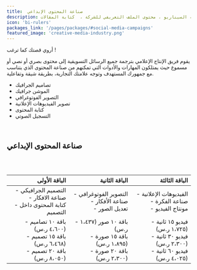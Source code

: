 ```yaml
---
title:  صناعة المحتوى الإبداعي
description: محتوى الوسائط الاجتماعية ، محتوى الموقع ، كتابة السيناريو ، محتوى الملف التعريفي للشركة ،  كتابة المقالات.
icon: 'bi-rulers'
packages_link: '/pages/packages/#social-media-campaigns'
featured_image: 'creative-media-industry.png'
---
```


أروي قصتك كما ترغب !

يقوم فريق الإنتاج الإعلامي بترجمة جميع الرسائل التسويقية إلى محتوى بصري أو نصي أو مسموع حيث يمتلكون المهارات والأدوات التي تمكنهم من صناعة المحتوى الذي يتناسب مع جمهورك المستهدف وتوجه علامتك التجارية، بطريقة شيقة وتفاعلية.

- تصاميم الجرافيك
- الموشن جرافيك
- التصوير الفوتوغرافي
- تصوير الفيديوهات الإعلانية
- كتابة المحتوى
- التسجيل الصوتي

<br>

## صناعة المحتوى الإبداعي

<br><br>

|                                      **الباقة الأولى**                                     |                                   **الباقة الثانية**                                  |                                      **الباقة الثالثة**                                      |
|------------------------------------------------------------------------------------------:|-------------------------------------------------------------------------------------:|--------------------------------------------------------------------------------------------:|
| - التصميم الجرافيكي <br>- صناعة الافكار<br>- كتابة المحتوى داخل التصميم                    | - التصوير الفوتوغرافي<br>- صناعة الأفكار<br>- تعديل الصور                             | - الفيديوهات الإعلانية<br>- صناعة الفكرة<br>- مونتاج الفيديو                                 |
| - باقة ١٠ تصاميم (٤،٦٠٠ ر.س)<br>- باقة ١٥ تصميم (٦،٤٦٨ ر.س)<br>- باقة ٢٠ تصميم (٨،٠٥٠ ر.س) | - باقة ١٠ صور (١،٤٣٧ ر.س)<br>- باقة ١٥ صورة (١،٨٩٥ ر.س)<br>- باقة ٢٠ صورة (٢،٣٠٠ ر.س) | - فيديو ١٥ ثانية (١،٧٢٥ ر.س)<br>- فيديو ٣٠ ثانية (٢،٣٠٠ ر.س)<br>- فيديو ٦٠ ثانية (٤،٠٢٥ ر.س) |


<br>

